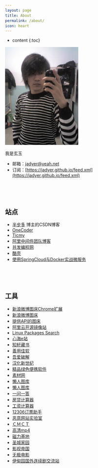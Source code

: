 ```yaml
---
layout: page
title: About
permalink: /about/
icon: heart
---
```


* content
{:toc}


![](/img/myself.jpg)

我是玄玉

* 邮箱：[jadyer@yeah.net](mailto:jadyer@yeah.net)
* 订阅：[https://jadyer.github.io/feed.xml](https://jadyer.github.io/feed.xml)
<br/>
<br/>
<br/>

## 站点
* [半步多](http://blog.csdn.net/jadyer) 博主的CSDN博客
* [OneCoder](http://www.coderli.com)
* [Ticmy](http://www.ticmy.com)
* [阿里中间件团队博客](http://jm.taobao.org)
* [并发编程网](http://ifeve.com)
* [酷壳](http://coolshell.cn)
* [使用SpringCloud与Docker实战微服务](https://github.com/eacdy/spring-cloud-book)
<br/>
<br/>
<br/>

## 工具
* [新浪微博图床Chrome扩展](https://github.com/Suxiaogang/WeiboPicBed)
* [新浪微博图床](http://weibo.com/minipublish)
* [提供API的图床](https://sm.ms/)
* [阿里云开源镜像站](http://mirrors.aliyun.com)
* [Linux Packages Search](https://pkgs.org)
* [心海e站](http://hrtsea.com)
* [知轩藏书](http://www.zxcs8.com)
* [善用佳软](https://xbeta.info)
* [吾爱破解](http://www.52pojie.cn)
* [汉化新世纪](http://www.hanzify.org)
* [精品绿色便携软件](http://www.portablesoft.org)
* [素材网](http://www.xwcms.net)
* [懒人图库](http://www.lanrentuku.com)
* [懒人图库](http://www.lanrenzhijia.com)
* [一问一答](http://wenda60.com)
* [房贷计算器](http://fangd.sinaapp.com)
* [工资计算器](http://salarycalculator.sinaapp.com/city/chongqing)
* [12306订票助手](http://www.fishlee.net)
* [恶意网站实验室](http://www.mwsl.org.cn)
* [ＣＭＣＴ](http://cmct.tv/?fromuid=72191)
* [高清mp4](http://www.mp4ba.com)
* [磁力基地](http://www.cilijidi.com/)
* [圣城家园](http://hdscg.com)
* [影视帝国](http://www.y4dg.cc)
* [无极电影](http://bbs.btwuji.com)
* [伊甸园国外连续剧交流站](http://bbs.sfile2012.com)